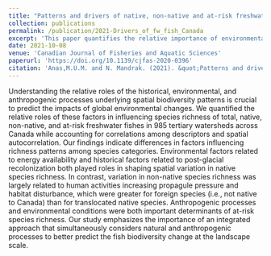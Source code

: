 ```yaml
---
title: "Patterns and drivers of native, non-native and at-risk freshwater fish richness in watersheds across Canada"
collection: publications
permalink: /publication/2021-Drivers_of_fw_fish_Canada
excerpt: 'This paper quantifies the relative importance of environmental, historical and anthropogenic drivers in influencing different facets of freshwater fish diversity in Canada.'
date: 2021-10-08
venue: 'Canadian Journal of Fisheries and Aquatic Sciences'
paperurl: 'https://doi.org/10.1139/cjfas-2020-0396'
citation: 'Anas,M.U.M. and N. Mandrak. (2021). &quot;Patterns and drivers of native, non-native and at-risk freshwater fish richness in watersheds across Canada.&quot; <i>Canadian Journal of Fisheries and Aquatic Sciences 1</i>. (e-first).'
---
```

Understanding the relative roles of the historical, environmental, and anthropogenic processes underlying spatial biodiversity patterns is crucial to predict the impacts of global environmental changes. We quantified the relative roles of these factors in influencing species richness of total, native, non-native, and at-risk freshwater fishes in 985 tertiary watersheds across Canada while accounting for correlations among descriptors and spatial autocorrelation. Our findings indicate differences in factors influencing richness patterns among species categories. Environmental factors related to energy availability and historical factors related to post-glacial recolonization both played roles in shaping spatial variation in native species richness. In contrast, variation in non-native species richness was largely related to human activities increasing propagule pressure and habitat disturbance, which were greater for foreign species (i.e., not native to Canada) than for translocated native species. Anthropogenic processes and environmental conditions were both important determinants of at-risk species richness. Our study emphasizes the importance of an integrated approach that simultaneously considers natural and anthropogenic processes to better predict the fish biodiversity change at the landscape scale.
